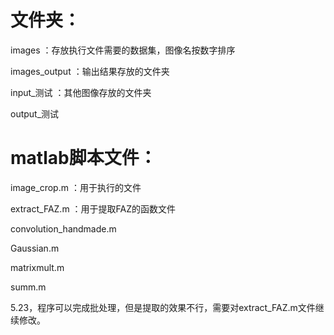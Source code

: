 # 文件夹：

images  ：存放执行文件需要的数据集，图像名按数字排序

images_output ：输出结果存放的文件夹

input_测试  ：其他图像存放的文件夹

output_测试

# matlab脚本文件：

image_crop.m  ：用于执行的文件

extract_FAZ.m  ：用于提取FAZ的函数文件

convolution_handmade.m

Gaussian.m

matrixmult.m

summ.m

5.23，程序可以完成批处理，但是提取的效果不行，需要对extract_FAZ.m文件继续修改。